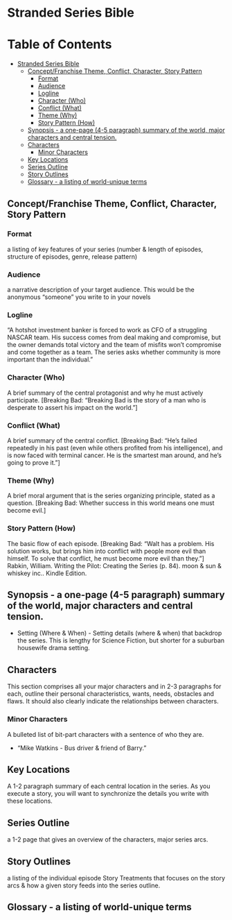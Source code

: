 # Stranded Series Bible

<!-- contents -->
Table of Contents
=================

* [Stranded Series Bible](#stranded-series-bible)
   * [Concept/Franchise Theme, Conflict, Character, Story Pattern](#conceptfranchise-theme-conflict-character-story-pattern)
      * [Format](#format)
      * [Audience](#audience)
      * [Logline](#logline)
      * [Character (Who)](#character-who)
      * [Conflict (What)](#conflict-what)
      * [Theme (Why)](#theme-why)
      * [Story Pattern (How)](#story-pattern-how)
   * [Synopsis - a one-page (4-5 paragraph) summary of the world, major characters and central tension.](#synopsis---a-one-page-4-5-paragraph-summary-of-the-world-major-characters-and-central-tension)
   * [Characters](#characters)
      * [Minor Characters](#minor-characters)
   * [Key Locations](#key-locations)
   * [Series Outline](#series-outline)
   * [Story Outlines](#story-outlines)
   * [Glossary - a listing of world-unique terms](#glossary---a-listing-of-world-unique-terms)
<!-- /contents -->

## Concept/Franchise Theme, Conflict, Character, Story Pattern

### Format

a listing of key features of your series (number & length of episodes, structure of episodes, genre, release pattern)

### Audience

a narrative description of your target audience. This would be the anonymous “someone” you write to in your novels

### Logline

“A hotshot investment banker is forced to work as CFO of a struggling NASCAR team. His success comes from deal making and compromise, but the owner demands total victory and the team of misfits won’t compromise and come together as a team. The series asks whether community is more important than the individual.”

### Character (Who)

A brief summary of the central protagonist and why he must actively participate. [Breaking Bad: “Breaking Bad is the story of a man who is desperate to assert his impact on the world.”]

### Conflict (What)

A brief summary of the central conflict. [Breaking Bad: “He’s failed repeatedly in his past (even while others profited from his intelligence), and is now faced with terminal cancer. He is the smartest man around, and he’s going to prove it.”]

### Theme (Why)

A brief moral argument that is the series organizing principle, stated as a question. [Breaking Bad: Whether success in this world means one must become evil.]

### Story Pattern (How)

The basic flow of each episode. [Breaking Bad: “Walt has a problem. His solution works, but brings him into conflict with people more evil than himself. To solve that conflict, he must become more evil than they.”] Rabkin, William. Writing the Pilot: Creating the Series (p. 84). moon & sun & whiskey inc.. Kindle Edition.

## Synopsis - a one-page (4-5 paragraph) summary of the world, major characters and central tension.


* Setting (Where & When) - Setting details (where & when) that backdrop the series. This is lengthy for Science Fiction, but shorter for a suburban housewife drama setting.
## Characters

This section comprises all your major characters and in 2-3 paragraphs for each, outline their personal characteristics, wants, needs, obstacles and flaws. It should also clearly indicate the relationships between characters.

### Minor Characters

A bulleted list of bit-part characters with a sentence of who they are.
* “Mike Watkins - Bus driver & friend of Barry.”

## Key Locations

A 1-2 paragraph summary of each central location in the series. As you execute a story, you will want to synchronize the details you write with these locations.

## Series Outline

a 1-2 page that gives an overview of the characters, major series arcs.

## Story Outlines

a listing of the individual episode Story Treatments that focuses on the story arcs & how a given story feeds into the series outline.

## Glossary - a listing of world-unique terms
